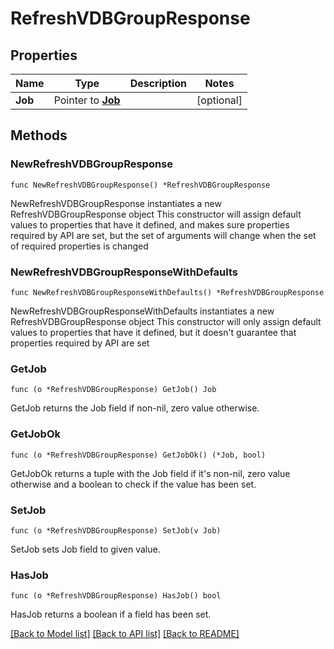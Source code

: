 # RefreshVDBGroupResponse

## Properties

Name | Type | Description | Notes
------------ | ------------- | ------------- | -------------
**Job** | Pointer to [**Job**](Job.md) |  | [optional] 

## Methods

### NewRefreshVDBGroupResponse

`func NewRefreshVDBGroupResponse() *RefreshVDBGroupResponse`

NewRefreshVDBGroupResponse instantiates a new RefreshVDBGroupResponse object
This constructor will assign default values to properties that have it defined,
and makes sure properties required by API are set, but the set of arguments
will change when the set of required properties is changed

### NewRefreshVDBGroupResponseWithDefaults

`func NewRefreshVDBGroupResponseWithDefaults() *RefreshVDBGroupResponse`

NewRefreshVDBGroupResponseWithDefaults instantiates a new RefreshVDBGroupResponse object
This constructor will only assign default values to properties that have it defined,
but it doesn't guarantee that properties required by API are set

### GetJob

`func (o *RefreshVDBGroupResponse) GetJob() Job`

GetJob returns the Job field if non-nil, zero value otherwise.

### GetJobOk

`func (o *RefreshVDBGroupResponse) GetJobOk() (*Job, bool)`

GetJobOk returns a tuple with the Job field if it's non-nil, zero value otherwise
and a boolean to check if the value has been set.

### SetJob

`func (o *RefreshVDBGroupResponse) SetJob(v Job)`

SetJob sets Job field to given value.

### HasJob

`func (o *RefreshVDBGroupResponse) HasJob() bool`

HasJob returns a boolean if a field has been set.


[[Back to Model list]](../README.md#documentation-for-models) [[Back to API list]](../README.md#documentation-for-api-endpoints) [[Back to README]](../README.md)


